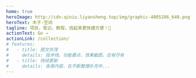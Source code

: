 ```yaml
---
home: true
heroImage: http://cdn.qiniu.liyansheng.top/img/graphic-4005286_640.png
heroText: 木子-空间 
tagline: 项目，笔记，教程，找起来更快捷方便！🚀
actionText: Go →
actionLink: /collection/
# features:
#   - title: 图文并茂
#     details: 技术栈，功能要点，效果截图，应有尽有
#   - title: 持续更新
#     details: 各类内容，在不断整理补充中...
---
```

<CustomFooter/> 


